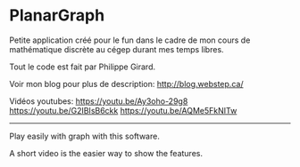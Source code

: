 # PlanarGraph
Petite application créé pour le fun dans le cadre de mon cours de mathématique discrète au cégep durant mes temps libres.

Tout le code est fait par Philippe Girard.

Voir mon blog pour plus de description: http://blog.webstep.ca/

Vidéos youtubes:
https://youtu.be/Ay3oho-29g8
https://youtu.be/G2IBIsB6ckk
https://youtu.be/AQMe5FkNITw

<hr>

Play easily with graph with this software.

A short video is the easier way to show the features.
